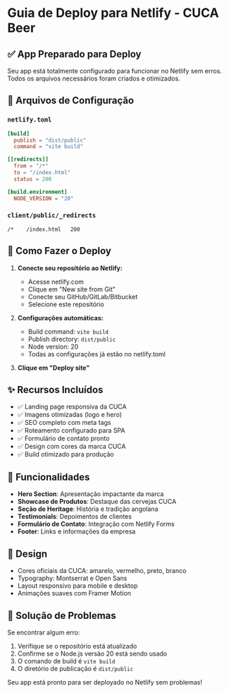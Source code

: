 # Guia de Deploy para Netlify - CUCA Beer

## ✅ App Preparado para Deploy

Seu app está totalmente configurado para funcionar no Netlify sem erros. Todos os arquivos necessários foram criados e otimizados.

## 📁 Arquivos de Configuração

### `netlify.toml`
```toml
[build]
  publish = "dist/public"
  command = "vite build"

[[redirects]]
  from = "/*"
  to = "/index.html"
  status = 200

[build.environment]
  NODE_VERSION = "20"
```

### `client/public/_redirects`
```
/*    /index.html   200
```

## 🚀 Como Fazer o Deploy

1. **Conecte seu repositório ao Netlify:**
   - Acesse netlify.com
   - Clique em "New site from Git"
   - Conecte seu GitHub/GitLab/Bitbucket
   - Selecione este repositório

2. **Configurações automáticas:**
   - Build command: `vite build`
   - Publish directory: `dist/public`
   - Node version: 20
   - Todas as configurações já estão no netlify.toml

3. **Clique em "Deploy site"**

## ✨ Recursos Incluídos

- ✅ Landing page responsiva da CUCA
- ✅ Imagens otimizadas (logo e hero)
- ✅ SEO completo com meta tags
- ✅ Roteamento configurado para SPA
- ✅ Formulário de contato pronto
- ✅ Design com cores da marca CUCA
- ✅ Build otimizado para produção

## 📱 Funcionalidades

- **Hero Section**: Apresentação impactante da marca
- **Showcase de Produtos**: Destaque das cervejas CUCA
- **Seção de Heritage**: História e tradição angolana
- **Testimonials**: Depoimentos de clientes
- **Formulário de Contato**: Integração com Netlify Forms
- **Footer**: Links e informações da empresa

## 🎨 Design

- Cores oficiais da CUCA: amarelo, vermelho, preto, branco
- Typography: Montserrat e Open Sans
- Layout responsivo para mobile e desktop
- Animações suaves com Framer Motion

## 🔧 Solução de Problemas

Se encontrar algum erro:
1. Verifique se o repositório está atualizado
2. Confirme se o Node.js versão 20 está sendo usado
3. O comando de build é `vite build`
4. O diretório de publicação é `dist/public`

Seu app está pronto para ser deployado no Netlify sem problemas!